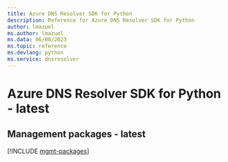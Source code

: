 ```yaml
---
title: Azure DNS Resolver SDK for Python
description: Reference for Azure DNS Resolver SDK for Python
author: lmazuel
ms.author: lmazuel
ms.data: 06/08/2023
ms.topic: reference
ms.devlang: python
ms.service: dnsresolver
---
```

# Azure DNS Resolver SDK for Python - latest

## Management packages - latest
[!INCLUDE [mgmt-packages](dns-resolver-mgmt-index.md)]